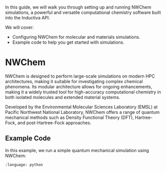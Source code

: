 In this guide, we will walk you through setting up and running NWChem 
simulations, a powerful and versatile computational chemistry software 
built into the Inductiva API. 

We will cover:

- Configuring NWChem for molecular and materials simulations.
- Example code to help you get started with simulations.

# NWChem

NWChem is designed to perform large-scale simulations on modern HPC 
architectures, making it suitable for investigating complex chemical 
phenomena. Its modular architecture allows for ongoing enhancements, 
making it a widely trusted tool for high-accuracy computational chemistry 
in both isolated molecules and extended material systems.

Developed by the Environmental Molecular Sciences Laboratory (EMSL) at 
Pacific Northwest National Laboratory, NWChem offers a range of quantum 
mechanical methods such as Density Functional Theory (DFT), Hartree-Fock, 
and post-Hartree-Fock approaches.

## Example Code

In this example, we run a simple quantum mechanical simulation using NWChem:

```{literalinclude} ../../inductiva/tests/test_simulators/nwchem/nwchem.py
:language: python
```
